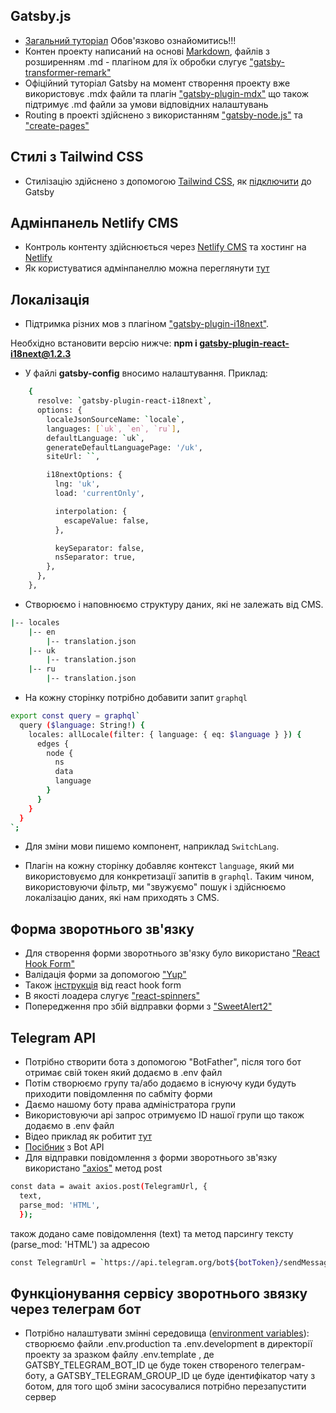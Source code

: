 ## Gatsby.js

- [Загальний туторіал](https://www.gatsbyjs.com/docs/tutorial/) Обов'язково
  ознайомитись!!!
- Контен проекту написаний на основі
  [Markdown](https://gist.github.com/Jekins/2bf2d0638163f1294637), файлів з
  розширенням .md - плагіном для їх обробки слугує
  ["gatsby-transformer-remark"](https://www.gatsbyjs.com/docs/working-with-images-in-markdown/#using-the-transformer-remark-plugin)
- Офіційний туторіал Gatsby на момент створення проекту вже використовує .mdx
  файли та плагін
  ["gatsby-plugin-mdx"](https://www.gatsbyjs.com/docs/working-with-images-in-markdown/#using-the-mdx-plugin)
  що також підтримує .md файли за умови відповідних налаштувань
- Routing в проекті здійснено з використанням
  ["gatsby-node.js"](https://www.gatsbyjs.com/docs/reference/routing/creating-routes/#using-gatsby-nodejs)
  та
  ["create-pages"](https://www.gatsbyjs.com/docs/reference/config-files/gatsby-node/#createPages)

## Стилі з Tailwind CSS

- Стилізацію здійснено з допомогою [Tailwind CSS](https://tailwindcss.com), як
  [підключити](https://tailwindcss.com/docs/guides/gatsby) до Gatsby

## Адмінпанель Netlify CMS

- Контроль контенту здійснюється через
  [Netlify CMS](https://www.netlifycms.org/docs/add-to-your-site/) та хостинг на
  [Netlify](https://www.netlify.com/)
- Як користуватися адмінпанеллю можна переглянути [тут](README.admin.md)

## Локалізація

- Підтримка різних мов з плагіном
  ["gatsby-plugin-i18next"](https://www.gatsbyjs.com/plugins/gatsby-plugin-react-i18next/?=i18next#install-package).

Необхідно встановити версію нижче: **npm i gatsby-plugin-react-i18next@1.2.3**

- У файлі **gatsby-config** вносимо налаштування. Приклад:

```bash
    {
      resolve: `gatsby-plugin-react-i18next`,
      options: {
        localeJsonSourceName: `locale`,
        languages: [`uk`, `en`, `ru`],
        defaultLanguage: `uk`,
        generateDefaultLanguagePage: '/uk',
        siteUrl: ``,

        i18nextOptions: {
          lng: 'uk',
          load: 'currentOnly',

          interpolation: {
            escapeValue: false,
          },

          keySeparator: false,
          nsSeparator: true,
        },
      },
    },
```

- Створюємо і наповнюємо структуру даних, які не залежать від CMS.

```bash
|-- locales
    |-- en
        |-- translation.json
    |-- uk
        |-- translation.json
    |-- ru
        |-- translation.json
```

- На кожну сторінку потрібно добавити запит `graphql`

```bash
export const query = graphql`
  query ($language: String!) {
    locales: allLocale(filter: { language: { eq: $language } }) {
      edges {
        node {
          ns
          data
          language
        }
      }
    }
  }
`;
```

- Для зміни мови пишемо компонент, наприклад `SwitchLang`.

- Плагін на кожну сторінку добавляє контекст `language`, який ми використовуємо
  для конкретизації запитів в `graphql`. Таким чином, використовуючи фільтр, ми
  "звужуємо" пошук і здійснюємо локалізацію даних, які нам приходять з СMS.

## Форма зворотнього зв'язку

- Для створення форми зворотнього зв'язку було використано
  ["React Hook Form"](https://react-hook-form.com/get-started/#Quickstart)
- Валідація форми за допомогою ["Yup"](https://www.npmjs.com/package/yup#api)
- Також [інструкція](https://react-hook-form.com/get-started/#SchemaValidation)
  від react hook form
- В якості лоадера слугує
  ["react-spinners"](https://www.davidhu.io/react-spinners/)
- Попередження про збій відправки форми з
  ["SweetAlert2"](https://sweetalert2.github.io/)

## Telegram API

- Потрібно створити бота з допомогою "BotFather", після того бот отримає свій
  токен який додаємо в .env файл
- Потім створюємо групу та/або додаємо в існуючу куди будуть приходити
  повідомлення по сабміту форми
- Даємо нашому боту права адміністратора групи
- Використовуючи арі запрос отримуємо ID нашої групи що також додаємо в .env
  файл
- Відео приклад як робитит [тут](https://www.youtube.com/watch?v=R4RhgBJpXSQ)
- [Посібник](https://tlgrm.ru/docs/bots/api) з Bot API
- Для відправки повідомлення з форми зворотнього зв'язку використано
  ["axios"](https://axios-http.com/ru/docs/intro) метод post

```bash
const data = await axios.post(TelegramUrl, {
  text,
  parse_mod: 'HTML',
  });
```

також додано саме повідомлення (text) та метод парсингу тексту (parse_mod:
'HTML') за адресою

```bash
const TelegramUrl = `https://api.telegram.org/bot${botToken}/sendMessage?chat_id=${chatId}`;
```

## Функціонування сервісу зворотнього звязку через телеграм бот

- Потрібно налаштувати змінні середовища
  ([environment variables](https://www.gatsbyjs.com/docs/how-to/local-development/environment-variables/)):
  створюємо файли .env.production та .env.development в директорії проекту за
  зразком файлу .env.template , де GATSBY_TELEGRAM_BOT_ID це буде токен
  створеного телеграм-боту, а GATSBY_TELEGRAM_GROUP_ID це буде ідентифікатор
  чату з ботом, для того щоб зміни засосувалися потрібно перезапустити сервер
